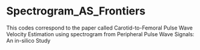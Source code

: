# Spectrogram_AS_Frontiers

This codes correspond to the paper called Carotid-to-Femoral Pulse Wave Velocity Estimation using spectrogram from Peripheral Pulse Wave Signals: An in-silico Study
